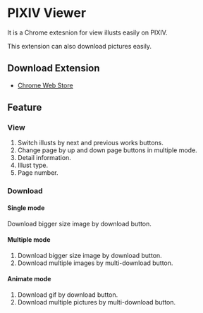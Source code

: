 # PIXIV Viewer

It is a Chrome extesnion for view illusts easily on PIXIV.

This extension can also download pictures easily.

## Download Extension

* [Chrome Web Store](https://chrome.google.com/webstore/detail/pixiv-viewer/iennmgkhodlaphjanjeincjlolinlhng)

## Feature

### View

1. Switch illusts by next and previous works buttons.
2. Change page by up and down page buttons in multiple mode.
3. Detail information.
4. Illust type.
5. Page number.

### Download

#### Single mode

Download bigger size image by download button.

#### Multiple mode

1. Download bigger size image by download button.
2. Download multiple images by multi-download button.

#### Animate mode

1. Download gif by download button.
2. Download multiple pictures by multi-download button.
